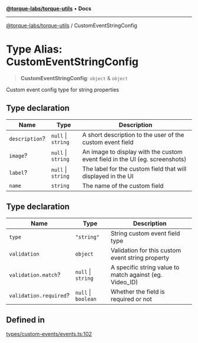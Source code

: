 [**@torque-labs/torque-utils**](../README.md) • **Docs**

***

[@torque-labs/torque-utils](../README.md) / CustomEventStringConfig

# Type Alias: CustomEventStringConfig

> **CustomEventStringConfig**: `object` & `object`

Custom event config type for string properties

## Type declaration

| Name | Type | Description |
| ------ | ------ | ------ |
| `description`? | `null` \| `string` | A short description to the user of the custom event field |
| `image`? | `null` \| `string` | An image to display with the custom event field in the UI (eg. screenshots) |
| `label`? | `null` \| `string` | The label for the custom field that will displayed in the UI |
| `name` | `string` | The name of the custom field |

## Type declaration

| Name | Type | Description |
| ------ | ------ | ------ |
| `type` | `"string"` | String custom event field type |
| `validation` | `object` | Validation for this custom event string property |
| `validation.match`? | `null` \| `string` | A specific string value to match against (eg. Video_ID) |
| `validation.required`? | `null` \| `boolean` | Whether the field is required or not |

## Defined in

[types/custom-events/events.ts:102](https://github.com/torque-labs/torque-utils/blob/a612e615fa21888d00ebb7bf70f9910fab4be80a/types/custom-events/events.ts#L102)
